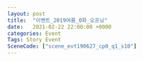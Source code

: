 ```yaml
---
layout: post
title:  "이벤트_2019여름_0화_오프닝"
date:   2021-02-22 22:00:00 +0000
categories: Event
Tags: Story Event
SceneCode: ["scene_evt190627_cp0_q1_s10"]
---
```

